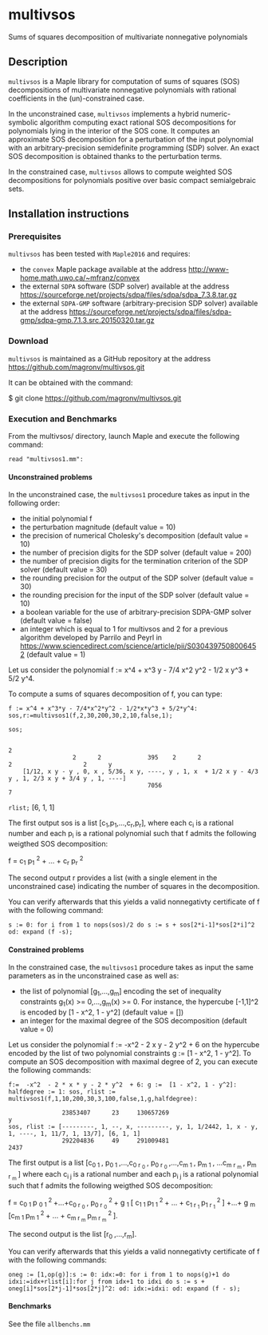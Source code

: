 # multivsos
Sums of squares decomposition of multivariate nonnegative polynomials

## Description
`multivsos` is a Maple library for computation of sums of squares (SOS) decompositions of multivariate nonnegative polynomials with rational coefficients in the (un)-constrained case. 

In the unconstrained case, `multivsos` implements a hybrid numeric-symbolic algorithm computing exact rational SOS decompositions for polynomials lying in the interior of the SOS cone. It computes an approximate SOS decomposition for a perturbation of the input polynomial with an arbitrary-precision semidefinite programming (SDP) solver. An exact SOS decomposition is obtained thanks to the perturbation terms. 

In the constrained case, `multivsos` allows to compute weighted SOS decompositions for polynomials positive over basic compact semialgebraic sets.

## Installation instructions
### Prerequisites
`multivsos` has been tested with `Maple2016` and requires: 
- the `convex` Maple package available at the address http://www-home.math.uwo.ca/~mfranz/convex
- the external `SDPA` software (SDP solver) available at the address https://sourceforge.net/projects/sdpa/files/sdpa/sdpa_7.3.8.tar.gz
- the external `SDPA-GMP` software (arbitrary-precision SDP solver) available at the address https://sourceforge.net/projects/sdpa/files/sdpa-gmp/sdpa-gmp.7.1.3.src.20150320.tar.gz


### Download
`multivsos` is maintained as a GitHub repository at the address https://github.com/magronv/multivsos.git

It can be obtained with the command:

$ git clone https://github.com/magronv/multivsos.git

### Execution and Benchmarks
From the multivsos/ directory, launch Maple and execute the following command:

`read "multivsos1.mm":`

#### Unconstrained problems

In the unconstrained case, the `multivsos1` procedure takes as input in the following order:

- the initial polynomial f 
- the perturbation magnitude (default value = 10)
- the precision of numerical Cholesky's decomposition (default value = 10)
- the number of precision digits for the SDP solver (default value = 200)
- the number of precision digits for the termination criterion of the SDP solver (default value = 30)
- the rounding precision for the output of the SDP solver (default value = 30)
- the rounding precision for the input of the SDP solver (default value = 10)
- a boolean variable for the use of arbitrary-precision SDPA-GMP solver (default value = false)
- an integer which is equal to 1 for multivsos and 2 for a previous algorithm developed by Parrilo and Peyrl in https://www.sciencedirect.com/science/article/pii/S0304397508006452 (default value = 1)

Let us consider the polynomial f := x^4 + x^3 y - 7/4 x^2 y^2 - 1/2 x y^3 + 5/2 y^4. 

To compute a sums of squares decomposition of f, you can type:

`f := x^4 + x^3*y - 7/4*x^2*y^2 - 1/2*x*y^3 + 5/2*y^4: sos,r:=multivsos1(f,2,30,200,30,2,10,false,1);`

`sos;`

                                                                                                         2
                      2      2             395    2      2                  2                    2      y
        [1/12, x y - y , 0, x , 5/36, x y, ----, y , 1, x  + 1/2 x y - 4/3 y , 1, 2/3 x y + 3/4 y , 1, ----]
                                           7056                                                         7

`rlist;`
                                                      [6, 1, 1]


The first output sos is a list [c<sub>1</sub>,p<sub>1</sub>,...,c<sub>r</sub>,p<sub>r</sub>], where each c<sub>i</sub> is a rational number and each p<sub>i</sub> is a rational polynomial such that f admits the following weigthed SOS decomposition:

f  = c<sub>1</sub> p<sub>1</sub> <sup>2</sup> + ... + c<sub>r</sub> p<sub>r</sub> <sup>2</sup>

The second output r provides a list (with a single element in the unconstrained case) indicating the number of squares in the decomposition.

You can verify afterwards that this yields a valid nonnegativty certificate of f with the following command:

`s := 0: for i from 1 to nops(sos)/2 do s := s + sos[2*i-1]*sos[2*i]^2 od: expand (f -s);`


#### Constrained problems

In the constrained case, the `multivsos1` procedure takes as input the same parameters as in the unconstrained case as well as:

- the list of polynomial [g<sub>1</sub>,...,g<sub>m</sub>] encoding the set of inequality constraints g<sub>1</sub>(x) >= 0,...,g<sub>m</sub>(x) >= 0. For instance, the hypercube [-1,1]^2 is encoded by [1 - x^2, 1 - y^2] (default value = [])
- an integer for the maximal degree of the SOS decomposition (default value = 0)

Let us consider the polynomial f := -x^2  - 2 x y - 2 y^2 + 6 on the hypercube encoded by the list of two polynomial constraints g :=  [1 - x^2, 1 - y^2]. To compute an SOS decomposition with maximal degree of 2, you can execute the following commands:

`f:=  -x^2  - 2 * x * y - 2 * y^2  + 6: g :=  [1 - x^2, 1 - y^2]: halfdegree := 1: sos, rlist := multivsos1(f,1,10,200,30,3,100,false,1,g,halfdegree):`


                   23853407      23     130657269                              y
    sos, rlist := [---------, 1, --, x, ---------, y, 1, 1/2442, 1, x - y, 1, ----, 1, 11/7, 1, 13/7], [6, 1, 1]
                   292204836     49     291009481                             2437

The first output is a list [c<sub>0 1 </sub>, p<sub>0 1 </sub>,...,c<sub>0 r <sub>0</sub> </sub>, p<sub>0 r <sub>0</sub> </sub>,...,c<sub>m 1 </sub>, p<sub>m 1 </sub>, ...c<sub>m r <sub>m</sub> </sub>, p<sub>m r <sub>m</sub> </sub>] where each  c<sub>i j </sub> is a rational number and each p<sub>i j </sub> is a rational polynomial such that f admits the following weigthed SOS decomposition:

f  = c<sub>0 1 </sub> p  <sub>0 1 </sub> <sup>2 </sup> +...+c<sub>0 r <sub>0</sub> </sub>, p<sub>0 r <sub>0</sub> </sub> <sup>2 </sup> + g <sub> 1 </sub> [ c<sub>1 1 </sub> p<sub>1 1 </sub> <sup>2 </sup> + ... + c<sub>1 r <sub>1</sub> </sub> p<sub>1 r <sub>1</sub> </sub> <sup>2 </sup> ] +...+ g <sub> m </sub> [c<sub>m 1 </sub> p<sub>m 1 </sub> <sup>2 </sup> + ... + c<sub>m r <sub>m</sub> </sub> p<sub>m r <sub>m</sub> </sub> <sup>2 </sup>].


The second output is the list [r<sub>0 </sub>,...,r<sub>m</sub>].

You can verify afterwards that this yields a valid nonnegativty certificate of f with the following commands:

`oneg := [1,op(g)]:s := 0: idx:=0: for i from 1 to nops(g)+1 do idxi:=idx+rlist[i]:for j from idx+1 to idxi do s := s + oneg[i]*sos[2*j-1]*sos[2*j]^2: od: idx:=idxi: od: expand (f - s);`


#### Benchmarks

See the file `allbenchs.mm` 
